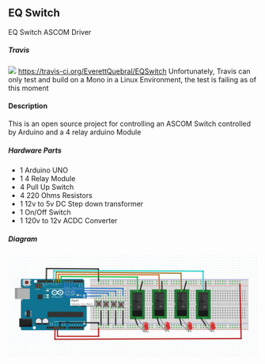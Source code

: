 ## EQ Switch

EQ Switch ASCOM Driver

##### Travis
<img src="https://travis-ci.org/EverettQuebral/EQSwitch.png"/> https://travis-ci.org/EverettQuebral/EQSwitch
Unfortunately, Travis can only test and build on a Mono in a Linux Environment, the test is failing as of this moment

#### Description
This is an open source project for controlling an ASCOM Switch controlled by Arduino and a 4 relay arduino Module

##### Hardware Parts
- 1 Arduino UNO
- 1 4 Relay Module
- 4 Pull Up Switch
- 4 220 Ohms Resistors
- 1 12v to 5v DC Step down transformer
- 1 On/Off Switch
- 1 120v to 12v ACDC Converter

##### Diagram
![Component Diagram](Resources/Diagram.png?raw=true "Component Diagram")
